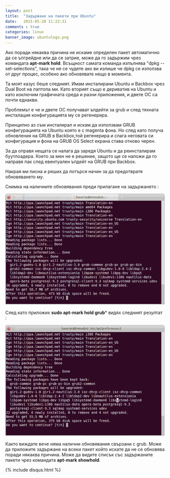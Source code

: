```yaml
---
layout: post
title:  "Задържане на пакети при Ubuntu"
date:   2015-05-28 11:22:31
comments : true
categories: linux
banner_image: ubuntulogo.png
---
```


Ако поради някаква причина не искаме определен пакет автоматично да се ъпгрейдне или да се затрие, може да го задържим чрез командата **apt-mark hold**.
Всъщност самата команда изпълнява "dpkg --set-selections", така че не се чудете ако ви изпише че dpkg се използва от друг процес, особено ако обновявате нещо в момента.


Та моят казус беше следният. Имам инсталирани Ubuntu и Backbox чрез Dual Boot на лаптопа ми. Като вторият също е дериватив на Ubuntu и като изключим графичната среда и разни приложения, и двете ОС са почти еднакви.

Проблемът е че и двете ОС получават ъпдейти за grub и след тяхната инсталация конфигурацията му се регенерира.

Принципно аз съм инсталирал и искам да използвам GRUB конфигурацията на Ubuntu която е с magenta фона. Но след като получа обновления на GRUB в Backbox,той регенерира и слага неговата си конфигурация и фона на GRUB OS Select екрана става отново черен.

За да оправя нещата се налага да заредя Ubuntu и да реинсталирам буутлоадера.
Което за мен не е решение, защото ще се наложи да го направя пак след евентуален ъпдейт на GRUB при Backbox.

Накрая ми писна и реших да потърся начин за да предотвратя обновяването му.

Снимка на наличните обновявания преди прилагане на задържането : 

![beforehold](https://github.com/etem/etem.github.io/raw/master/assets/images/beforehold.png)

След като приложих **sudo apt-mark hold grub*** видях следният резултат : 

![afterhold](https://github.com/etem/etem.github.io/raw/master/assets/images/afterhold.png)


Както виждате вече няма налични обновявания свързани с grub.
Може да приложите задържане на всеки пакет който искате да не се обновява поради някаква причина.
Може да видите списък със задържаните пакети чрез командата **apt-mark showhold**.

{% include disqus.html %}
